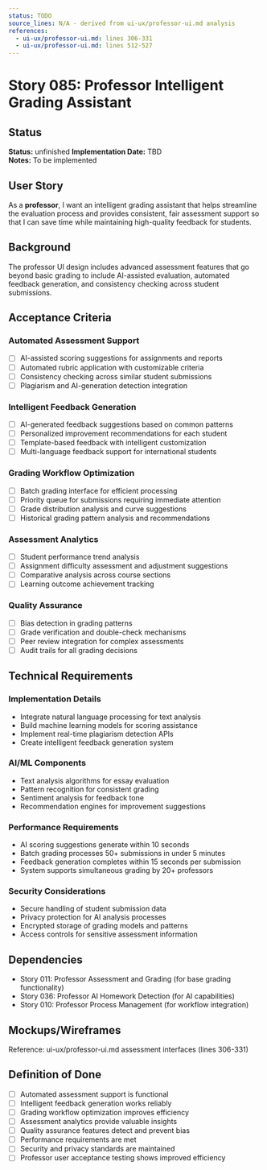 ```yaml
---
status: TODO
source_lines: N/A - derived from ui-ux/professor-ui.md analysis
references:
  - ui-ux/professor-ui.md: lines 306-331
  - ui-ux/professor-ui.md: lines 512-527
---
```

# Story 085: Professor Intelligent Grading Assistant

## Status
**Status:** unfinished
**Implementation Date:** TBD  
**Notes:** To be implemented

## User Story
As a **professor**, I want an intelligent grading assistant that helps streamline the evaluation process and provides consistent, fair assessment support so that I can save time while maintaining high-quality feedback for students.

## Background
The professor UI design includes advanced assessment features that go beyond basic grading to include AI-assisted evaluation, automated feedback generation, and consistency checking across student submissions.

## Acceptance Criteria

### Automated Assessment Support
- [ ] AI-assisted scoring suggestions for assignments and reports
- [ ] Automated rubric application with customizable criteria
- [ ] Consistency checking across similar student submissions
- [ ] Plagiarism and AI-generation detection integration

### Intelligent Feedback Generation
- [ ] AI-generated feedback suggestions based on common patterns
- [ ] Personalized improvement recommendations for each student
- [ ] Template-based feedback with intelligent customization
- [ ] Multi-language feedback support for international students

### Grading Workflow Optimization
- [ ] Batch grading interface for efficient processing
- [ ] Priority queue for submissions requiring immediate attention
- [ ] Grade distribution analysis and curve suggestions
- [ ] Historical grading pattern analysis and recommendations

### Assessment Analytics
- [ ] Student performance trend analysis
- [ ] Assignment difficulty assessment and adjustment suggestions
- [ ] Comparative analysis across course sections
- [ ] Learning outcome achievement tracking

### Quality Assurance
- [ ] Bias detection in grading patterns
- [ ] Grade verification and double-check mechanisms
- [ ] Peer review integration for complex assessments
- [ ] Audit trails for all grading decisions

## Technical Requirements

### Implementation Details
- Integrate natural language processing for text analysis
- Build machine learning models for scoring assistance
- Implement real-time plagiarism detection APIs
- Create intelligent feedback generation system

### AI/ML Components
- Text analysis algorithms for essay evaluation
- Pattern recognition for consistent grading
- Sentiment analysis for feedback tone
- Recommendation engines for improvement suggestions

### Performance Requirements
- AI scoring suggestions generate within 10 seconds
- Batch grading processes 50+ submissions in under 5 minutes
- Feedback generation completes within 15 seconds per submission
- System supports simultaneous grading by 20+ professors

### Security Considerations
- Secure handling of student submission data
- Privacy protection for AI analysis processes
- Encrypted storage of grading models and patterns
- Access controls for sensitive assessment information

## Dependencies
- Story 011: Professor Assessment and Grading (for base grading functionality)
- Story 036: Professor AI Homework Detection (for AI capabilities)
- Story 010: Professor Process Management (for workflow integration)

## Mockups/Wireframes
Reference: ui-ux/professor-ui.md assessment interfaces (lines 306-331)

## Definition of Done
- [ ] Automated assessment support is functional
- [ ] Intelligent feedback generation works reliably
- [ ] Grading workflow optimization improves efficiency
- [ ] Assessment analytics provide valuable insights
- [ ] Quality assurance features detect and prevent bias
- [ ] Performance requirements are met
- [ ] Security and privacy standards are maintained
- [ ] Professor user acceptance testing shows improved efficiency
